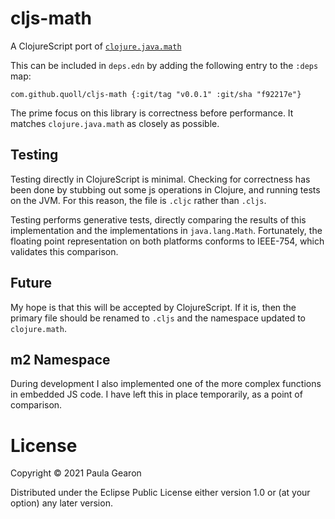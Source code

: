 # cljs-math
A ClojureScript port of [`clojure.java.math`](https://clojure.github.io/clojure/branch-master/clojure.java.math-api.html)

This can be included in `deps.edn` by adding the following entry to the `:deps` map:
```
com.github.quoll/cljs-math {:git/tag "v0.0.1" :git/sha "f92217e"}
```

The prime focus on this library is correctness before performance. It matches `clojure.java.math` as closely as possible.

## Testing
Testing directly in ClojureScript is minimal. Checking for correctness has been done by stubbing out some js operations in Clojure, and running tests on the JVM. For this reason, the file is `.cljc` rather than `.cljs`.

Testing performs generative tests, directly comparing the results of this implementation and the implementations in `java.lang.Math`. Fortunately, the floating point representation on both platforms conforms to IEEE-754, which validates this comparison.

## Future
My hope is that this will be accepted by ClojureScript. If it is, then the primary file should be renamed to `.cljs` and the namespace updated to `clojure.math`.

## m2 Namespace
During development I also implemented one of the more complex functions in embedded JS code. I have left this in place temporarily, as a point of comparison.

# License
Copyright © 2021 Paula Gearon

Distributed under the Eclipse Public License either version 1.0 or (at
your option) any later version.

